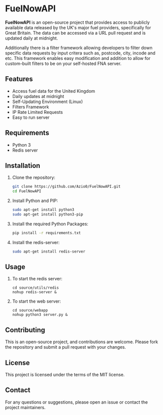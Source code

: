 # FuelNowAPI

**FuelNowAPI** is an open-source project that provides access to publicly available data released by the UK's major fuel providers, specifically for Great Britain. The data can be accessed via a URL pull request and is updated daily at midnight. 

Additionally there is a filter framework allowing developers to filter down specific data requests by input critera such as, postcode, city, incode and etc. This framework enables easy modification and addition to allow for custom-built filters to be on your self-hosted FNA server.

## Features

- Access fuel data for the United Kingdom
- Daily updates at midnight
- Self-Updating Environment (Linux)
- Filters Framework
- IP Rate Limited Requests
- Easy to run server

## Requirements

- Python 3
- Redis server

## Installation

1. Clone the repository:
   ```bash
   git clone https://github.com/Azio0/FuelNowAPI.git
   cd FuelNowAPI
   ```
2. Install Python and PIP:
   ```bash
   sudo apt-get install python3
   sudo apt-get install python3-pip
   ```
4. Install the required Python Packages:
   ```bash
   pip install -r requirements.txt
   ```
5. Install the redis-server:
   ```bash
   sudo apt-get install redis-server
   ```

## Usage

1. To start the redis server:
   ```
   cd source/utils/redis
   nohup redis-server &
   ```

3. To start the web server:
   ```
   cd source/webapp
   nohup python3 server.py &
   ```

## Contributing

This is an open-source project, and contributions are welcome. Please fork the repository and submit a pull request with your changes.

## License

This project is licensed under the terms of the MIT license.

## Contact

For any questions or suggestions, please open an issue or contact the project maintainers.
